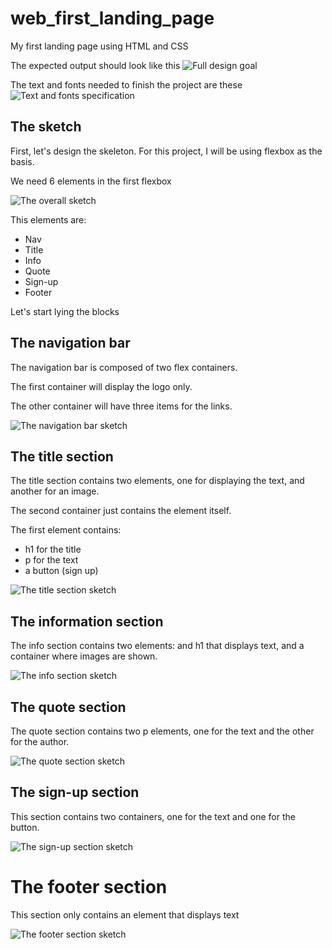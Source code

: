 # web_first_landing_page
My first landing page using HTML and CSS

The expected output should look like this ![Full design goal](01-full-design.png)

The text and fonts needed to finish the project are these ![Text and fonts specification](02-text-fonts.png)

## The sketch

First, let's design the skeleton. For this project, I will be using flexbox as the basis.

We need 6 elements in the first flexbox

![The overall sketch](design-process/01-overall.png)

This elements are:
* Nav
* Title
* Info
* Quote
* Sign-up
* Footer

Let's start lying the blocks

## The navigation bar

The navigation bar is composed of two flex containers.

The first container will display the logo only.

The other container will have three items for the links.

![The navigation bar sketch](design-process/02-nav-bar.png)

## The title section

The title section contains two elements, one for displaying the text, and another for an image.

The second container just contains the element itself.

The first element contains:

* h1 for the title
* p for the text
* a button (sign up)

![The title section sketch](design-process/03-title.png)

## The information section 

The info section contains two elements: and h1 that displays text, and a container where images are shown.

![The info section sketch](design-process/04-information.png)

## The quote section

The quote section contains two p elements, one for the text and the other for the author.

![The quote section sketch](design-process/05-quote.png)

## The sign-up section

This section contains two containers, one for the text and one for the button.

![The sign-up section sketch](design-process/06-sign.png)

# The footer section

This section only contains an element that displays text

![The footer section sketch](design-process/07-footer.png)